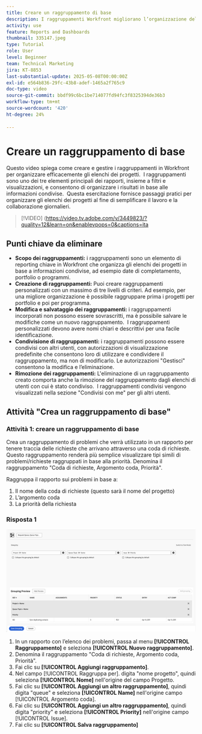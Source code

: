 ```yaml
---
title: Creare un raggruppamento di base
description: I raggruppamenti Workfront migliorano l’organizzazione del progetto consentendo agli utenti di classificare gli elenchi in base a elementi come portfolio, programmi o date di completamento, con opzioni di condivisione e gestione personalizzabili per una collaborazione efficiente.
activity: use
feature: Reports and Dashboards
thumbnail: 335147.jpeg
type: Tutorial
role: User
level: Beginner
team: Technical Marketing
jira: KT-8853
last-substantial-update: 2025-05-08T00:00:00Z
exl-id: e564b836-29fc-43b8-adef-1465a2f765c9
doc-type: video
source-git-commit: bbdf99c6bc1be714077fd94fc3f8325394de36b3
workflow-type: tm+mt
source-wordcount: '420'
ht-degree: 24%

---
```


# Creare un raggruppamento di base

Questo video spiega come creare e gestire i raggruppamenti in Workfront per organizzare efficacemente gli elenchi dei progetti. &#x200B; I raggruppamenti sono uno dei tre elementi principali dei rapporti, insieme a filtri e visualizzazioni, e consentono di organizzare i risultati in base alle informazioni condivise. &#x200B;
Questa esercitazione fornisce passaggi pratici per organizzare gli elenchi dei progetti al fine di semplificare il lavoro e la collaborazione giornalieri. &#x200B;

>[!VIDEO] (https://video.tv.adobe.com/v/3449823/?quality=12&learn=on&enablevpops=0&captions=ita

## Punti chiave da eliminare

* **Scopo dei raggruppamenti:** i raggruppamenti sono un elemento di reporting chiave in Workfront che organizza gli elenchi dei progetti in base a informazioni condivise, ad esempio date di completamento, portfolio o programmi. &#x200B;
* **Creazione di raggruppamenti:** Puoi creare raggruppamenti personalizzati con un massimo di tre livelli di criteri. &#x200B; Ad esempio, per una migliore organizzazione è possibile raggruppare prima i progetti per portfolio e poi per programma. &#x200B;
* **Modifica e salvataggio dei raggruppamenti:** i raggruppamenti incorporati non possono essere sovrascritti, ma è possibile salvare le modifiche come un nuovo raggruppamento. &#x200B; I raggruppamenti personalizzati devono avere nomi chiari e descrittivi per una facile identificazione. &#x200B;
* **Condivisione di raggruppamenti:** i raggruppamenti possono essere condivisi con altri utenti, con autorizzazioni di visualizzazione predefinite che consentono loro di utilizzare e condividere il raggruppamento, ma non di modificarlo. Le autorizzazioni &quot;&#x200B;Gestisci&quot; consentono la modifica e l’eliminazione. &#x200B;
* **Rimozione dei raggruppamenti:** L&#39;eliminazione di un raggruppamento creato comporta anche la rimozione del raggruppamento dagli elenchi di utenti con cui è stato condiviso. &#x200B; I raggruppamenti condivisi vengono visualizzati nella sezione &quot;Condivisi con me&quot; per gli altri utenti. &#x200B;

## Attività &quot;Crea un raggruppamento di base&quot;


### Attività 1: creare un raggruppamento di base

Crea un raggruppamento di problemi che verrà utilizzato in un rapporto per tenere traccia delle richieste che arrivano attraverso una coda di richieste. Questo raggruppamento renderà più semplice visualizzare tipi simili di problemi/richieste raggruppati in base alla priorità. Denomina il raggruppamento &quot;Coda di richieste, Argomento coda, Priorità&quot;.

Raggruppa il rapporto sui problemi in base a:

1. Il nome della coda di richieste (questo sarà il nome del progetto)
1. L’argomento coda
1. La priorità della richiesta

### Risposta 1

![Immagine dello schermo per creare un nuovo raggruppamento](assets/grouping-exercise.png)

1. In un rapporto con l’elenco dei problemi, passa al menu **[!UICONTROL Raggruppamento]** e seleziona **[!UICONTROL Nuovo raggruppamento]**.
1. Denomina il raggruppamento &quot;Coda di richieste, Argomento coda, Priorità&quot;.
1. Fai clic su **[!UICONTROL Aggiungi raggruppamento]**.
1. Nel campo [!UICONTROL Raggruppa per]. digita &quot;nome progetto&quot;, quindi seleziona **[!UICONTROL Nome]** nell&#39;origine del campo Progetto.
1. Fai clic su **[!UICONTROL Aggiungi un altro raggruppamento]**, quindi digita &quot;queue&quot; e seleziona **[!UICONTROL Name]** nell&#39;origine campo [!UICONTROL Argomento coda].
1. Fai clic su **[!UICONTROL Aggiungi un altro raggruppamento]**, quindi digita &quot;priority&quot; e seleziona **[!UICONTROL Priority]** nell&#39;origine campo [!UICONTROL Issue].
1. Fai clic su **[!UICONTROL Salva raggruppamento]**
